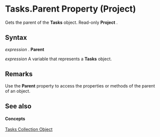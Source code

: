 
# Tasks.Parent Property (Project)

Gets the parent of the  **Tasks** object. Read-only **Project** .


## Syntax

 _expression_ . **Parent**

 _expression_ A variable that represents a **Tasks** object.


## Remarks

Use the  **Parent** property to access the properties or methods of the parent of an object.


## See also


#### Concepts


[Tasks Collection Object](b7482b5a-7fac-531e-6793-610faca2f954.md)
